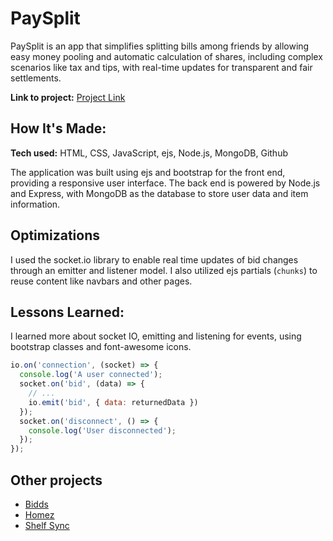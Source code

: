 # PaySplit
PaySplit is an app that simplifies splitting bills among friends by allowing easy money pooling and automatic calculation of shares, including complex scenarios like tax and tips, with real-time updates for transparent and fair settlements.

**Link to project:** [Project Link](https://github.com/Jesulayomy/PaySplit)

## How It's Made:

**Tech used:** HTML, CSS, JavaScript, ejs, Node.js, MongoDB, Github

The application was built using ejs and bootstrap for the front end, providing a responsive user interface. The back end is powered by Node.js and Express, with MongoDB as the database to store user data and item information.

## Optimizations
I used the socket.io library to enable real time updates of bid changes through an emitter and listener model. I also utilized ejs partials (`chunks`) to reuse content like navbars and other pages.

## Lessons Learned:

I learned more about socket IO, emitting and listening for events, using bootstrap classes and font-awesome icons.

```javascript
io.on('connection', (socket) => {
  console.log('A user connected');
  socket.on('bid', (data) => {
    // ...
    io.emit('bid', { data: returnedData })
  });
  socket.on('disconnect', () => {
    console.log('User disconnected');
  });
});
```


## Other projects

- [Bidds](https://github.com/Jesulayomy/bidd)
- [Homez](https://github.com/Jesulayomy/homez)
- [Shelf Sync](https://github.com/Jesulayomy/shelf-sync)
